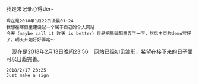 我是来记录心得der~

    现在是2018年1月22日凌晨01:24        
    我想在寒假里建设起一个属于自己的个人网站        
    今天（maybe call it 昨天 is better）只是把基础配置弄了一下，然后主页的demo写好了，明天开始好好弄咯～
    
        现在是2018年2月13日晚间23:56
    网站已经初见雏形，希望在接下来的日子里可以日趋完善。
    
    2018/2/17 23:25
    Just make a sign
